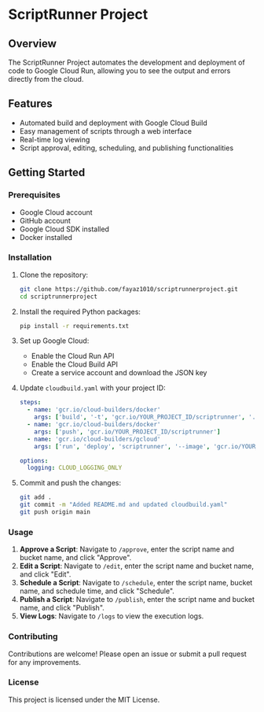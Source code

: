 # ScriptRunner Project

## Overview
The ScriptRunner Project automates the development and deployment of code to Google Cloud Run, allowing you to see the output and errors directly from the cloud.

## Features
- Automated build and deployment with Google Cloud Build
- Easy management of scripts through a web interface
- Real-time log viewing
- Script approval, editing, scheduling, and publishing functionalities

## Getting Started

### Prerequisites
- Google Cloud account
- GitHub account
- Google Cloud SDK installed
- Docker installed

### Installation
1. Clone the repository:
    ```bash
    git clone https://github.com/fayaz1010/scriptrunnerproject.git
    cd scriptrunnerproject
    ```

2. Install the required Python packages:
    ```bash
    pip install -r requirements.txt
    ```

3. Set up Google Cloud:
    - Enable the Cloud Run API
    - Enable the Cloud Build API
    - Create a service account and download the JSON key

4. Update `cloudbuild.yaml` with your project ID:
    ```yaml
    steps:
      - name: 'gcr.io/cloud-builders/docker'
        args: ['build', '-t', 'gcr.io/YOUR_PROJECT_ID/scriptrunner', '.']
      - name: 'gcr.io/cloud-builders/docker'
        args: ['push', 'gcr.io/YOUR_PROJECT_ID/scriptrunner']
      - name: 'gcr.io/cloud-builders/gcloud'
        args: ['run', 'deploy', 'scriptrunner', '--image', 'gcr.io/YOUR_PROJECT_ID/scriptrunner', '--platform', 'managed', '--region', 'us-central1', '--allow-unauthenticated']

    options:
      logging: CLOUD_LOGGING_ONLY
    ```

5. Commit and push the changes:
    ```bash
    git add .
    git commit -m "Added README.md and updated cloudbuild.yaml"
    git push origin main
    ```

### Usage
1. **Approve a Script**: Navigate to `/approve`, enter the script name and bucket name, and click "Approve".
2. **Edit a Script**: Navigate to `/edit`, enter the script name and bucket name, and click "Edit".
3. **Schedule a Script**: Navigate to `/schedule`, enter the script name, bucket name, and schedule time, and click "Schedule".
4. **Publish a Script**: Navigate to `/publish`, enter the script name and bucket name, and click "Publish".
5. **View Logs**: Navigate to `/logs` to view the execution logs.

### Contributing
Contributions are welcome! Please open an issue or submit a pull request for any improvements.

### License
This project is licensed under the MIT License.
